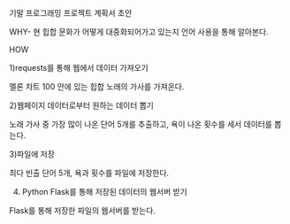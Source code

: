기말 프로그래밍 프로젝트 계획서 초안

WHY- 현 힙합 문화가 어떻게 대중화되어가고 있는지 언어 사용을 통해 알아본다.

HOW

1)requests를 통해 웹에서 데이터 가져오기

멜론 차트 100 안에 있는 힙합 노래의 가사를 가져온다.

2)웹페이지 데이터로부터 원하는 데이터 뽑기

노래 가사 중 가장 많이 나온 단어 5개를 추출하고, 욕이 나온 횟수를 세서 데이터를 뽑는다.

3)파일에 저장

최다 빈출 단어 5개, 욕과 횟수를 파일에 저장한다.

4) Python Flask를 통해 저장된 데이터의 웹서버 받기

Flask를 통해 저장한 파일의 웹서버를 받는다.
